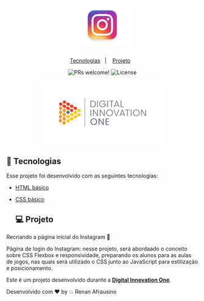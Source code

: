<h1 align="center">
    <img  width="152" alt="" title="Instagram" src="github/instagram.png" />
</h1>

<p align="center">
  <a href="#-tecnologias">Tecnologias</a>&nbsp;&nbsp;&nbsp;|&nbsp;&nbsp;&nbsp;
  <a href="#-projeto">Projeto</a>&nbsp;&nbsp;&nbsp;
</p>

<p align="center">
 <img src="https://img.shields.io/static/v1?label=PRs&message=welcome&color=15C3D6&labelColor=000000" alt="PRs welcome!" />

 <img alt="License" src="https://img.shields.io/static/v1?label=license&message=MIT&color=15C3D6&labelColor=000000">

<br>

<p align="center">
  <img width="320" alt="Happy" src="github/digitalInnovationOne.png" width="100%">
</p>

## 🚀 Tecnologias

Esse projeto foi desenvolvido com as seguintes tecnologias:

* [HTML básico](https://www.w3schools.com/html/)
* [CSS básico](https://developer.mozilla.org/pt-BR/docs/Web/CSS)
  
  ## 💻 Projeto

Recriando a página inicial do Instagram 💜

Página de login do Instagram: nesse projeto, será abordaado o conceito sobre CSS Flexbox e responsividade, preparando os alunos para
as aulas de jogos, nas quais será utilizado o CSS junto ao JavaScript para estilização e posicionamento.

Este é um projeto desenvolvido durante a **[Digital Innovation One](https://digitalinnovation.one/)**.


Desenvolvido com ❤️ by 💥 Renan Afrausino